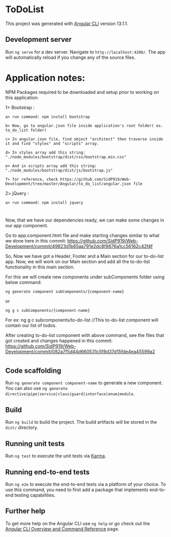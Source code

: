 # ToDoList

This project was generated with [Angular CLI](https://github.com/angular/angular-cli) version 13.1.1.

## Development server

Run `ng serve` for a dev server. Navigate to `http://localhost:4200/`. The app will automatically reload if you change any of the source files.


# Application notes:

NPM Packages required to be downloaded and setup prior to working on this application:

1> Bootstrap :
    
    a> run command: npm install bootstrap
    
    b> Now, go to angular.json file inside application's root folder( ex. to_do_list folder)

    c> In angular.json file, find object "architect" then traverse inside it and find "styles" and "scripts" array.

    d> In styles array add this string: "./node_modules/bootstrap/dist/css/bootstrap.min.css"

    e> And in scripts array add this string: "./node_modules/bootstrap/dist/js/bootstrap.js"

    f> for reference, check https://github.com/SidP919/Web-Development/tree/master/Angular/to_do_list/angular.json file 


2> jQuery :
    
    a> run command: npm install jquery

#

Now, that we have our dependencies ready, we can make some changes in our app component. 

Go to app.component.html file and make starting changes similar to what we done here in this commit: https://github.com/SidP919/Web-Development/commit/49823d1b65aa791e2dc8f8676a1cc56162c42f4f

So, Now we have got a Header, Footer and a Main section for our to-do-list app. 
Now, we will work on our Main section and add all the to-do-list functionality in this main section. 

For this we will create new components under subComponents folder using below command:

    ng generate component subComponents/{component-name}

or 

    ng g c subComponents/{component-name}

For ex: ng g c subcomponents/to-do-list         //This to-do-list component will contain our list of todos.

After creating to-do-list component with above command, see the files that got created and changes happened in this commit: https://github.com/SidP919/Web-Development/commit/082a7f5d44d660531c5f8d37d15fde4ea45599a2

#


## Code scaffolding

Run `ng generate component component-name` to generate a new component. You can also use `ng generate directive|pipe|service|class|guard|interface|enum|module`.

## Build

Run `ng build` to build the project. The build artifacts will be stored in the `dist/` directory.

## Running unit tests

Run `ng test` to execute the unit tests via [Karma](https://karma-runner.github.io).

## Running end-to-end tests

Run `ng e2e` to execute the end-to-end tests via a platform of your choice. To use this command, you need to first add a package that implements end-to-end testing capabilities.

## Further help

To get more help on the Angular CLI use `ng help` or go check out the [Angular CLI Overview and Command Reference](https://angular.io/cli) page.

#


